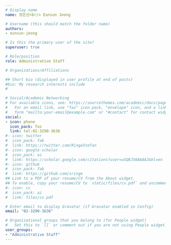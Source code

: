 ```yaml
---
# Display name
name: 정은선<br/> Eunsun Jeong

# Username (this should match the folder name)
authors:
- eunsun-jeong

# Is this the primary user of the site?
superuser: true

# Role/position
role: Administrative Staff

# Organizations/Affiliations

## Short bio (displayed in user profile at end of posts)
#bio: My research interests include 
#

# Social/Academic Networking
# For available icons, see: https://sourcethemes.com/academic/docs/page-builder/#icons
#   For an email link, use "fas" icon pack, "envelope" icon, and a link in the
#   form "mailto:your-email@example.com" or "#contact" for contact widget.
social:
- icon: phone
  icon_pack: fas
  link: tel:02-3290-3636
#- icon: twitter
#  icon_pack: fab
#  link: https://twitter.com/RingeStefan
#- icon: google-scholar
#  icon_pack: ai
#  link: https://scholar.google.com/citations?user=uSQ8J50AAAAJ&hl=en
#- icon: github
#  icon_pack: fab
#  link: https://github.com/sringe
## Link to a PDF of your resume/CV from the About widget.
## To enable, copy your resume/CV to `static/files/cv.pdf` and uncomment the lines below.
#- icon: cv
#  icon_pack: ai
#  link: files/cv.pdf

# Enter email to display Gravatar (if Gravatar enabled in Config)
email: "02-3290-3636"

# Organizational groups that you belong to (for People widget)
#   Set this to `[]` or comment out if you are not using People widget.
user_groups:
- "Administrative Staff"
---
```



